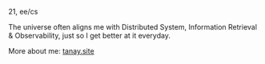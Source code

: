 21, ee/cs 

The universe often aligns me with Distributed System, Information Retrieval & Observability, just so I get better at it everyday.

More about me: [tanay.site](https://tanay.site)
